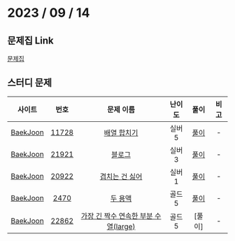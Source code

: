 # 2023 / 09 / 14

## 문제집 Link

[문제집](https://github.com/tony9402/baekjoon/tree/main/two_pointer)

## 스터디 문제

|                사이트                |                      번호                      |                      문제 이름                       | 난이도 |  풀이  | 비고 |
| :----------------------------------: | :--------------------------------------------: | :--------------------------------------------------: | :----: | :----: | :--: |
| [BaekJoon](https://www.acmicpc.net/) | [11728](https://www.acmicpc.net/problem/11728) | [배열 합치기](https://www.acmicpc.net/problem/11728) | 실버5  | [풀이](../../../../BaekJoon/Solutions/11728_배열_합치기) |  -   |
| [BaekJoon](https://www.acmicpc.net/) |  [21921](https://www.acmicpc.net/problem/21921)  |     [블로그](https://www.acmicpc.net/problem/21921)     | 실버3  | [풀이](../../../../BaekJoon/Solutions/21921_블로그) |  -   |
| [BaekJoon](https://www.acmicpc.net/) | [20922](https://www.acmicpc.net/problem/20922) | [겹치는 건 싫어](https://www.acmicpc.net/problem/20922) | 실버1  | [풀이](../../../../BaekJoon/Solutions/20922_겹치는_건_싫어) |  -   |
| [BaekJoon](https://www.acmicpc.net/) |  [2470](https://www.acmicpc.net/problem/2470)  |     [두 용액](https://www.acmicpc.net/problem/2470)      | 골드5  | [풀이](../../../../BaekJoon/Solutions/2470_두_용액) |  -   |
| [BaekJoon](https://www.acmicpc.net/) |  [22862](https://www.acmicpc.net/problem/22862)  |    [가장 긴 짝수 연속한 부분 수열(large)](https://www.acmicpc.net/problem/22862)    | 골드5  | [풀이] |  -   |
